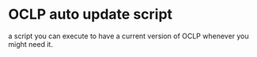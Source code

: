 # OCLP auto update script
 a script you can execute to have a current version of OCLP whenever you might need it.
